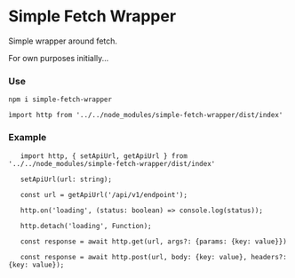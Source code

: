 # Simple Fetch Wrapper

Simple wrapper around fetch. 

For own purposes initially...

### Use
```npm i simple-fetch-wrapper```

```ìmport http from '../../node_modules/simple-fetch-wrapper/dist/index'```

### Example

```
   import http, { setApiUrl, getApiUrl } from '../../node_modules/simple-fetch-wrapper/dist/index'

   setApiUrl(url: string);

   const url = getApiUrl('/api/v1/endpoint');

   http.on('loading', (status: boolean) => console.log(status));

   http.detach('loading', Function);
   
   const response = await http.get(url, args?: {params: {key: value}})

   const response = await http.post(url, body: {key: value}, headers?: {key: value});
```

